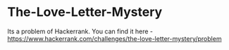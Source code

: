# The-Love-Letter-Mystery

Its a problem of Hackerrank. You can find it here -
https://www.hackerrank.com/challenges/the-love-letter-mystery/problem
